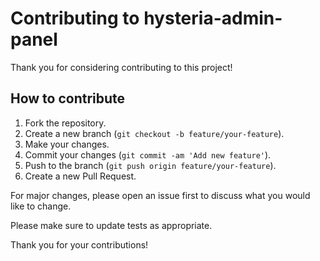 # Contributing to hysteria-admin-panel

Thank you for considering contributing to this project!

## How to contribute

1. Fork the repository.
2. Create a new branch (`git checkout -b feature/your-feature`).
3. Make your changes.
4. Commit your changes (`git commit -am 'Add new feature'`).
5. Push to the branch (`git push origin feature/your-feature`).
6. Create a new Pull Request.

For major changes, please open an issue first to discuss what you would like to change.

Please make sure to update tests as appropriate.

Thank you for your contributions! 